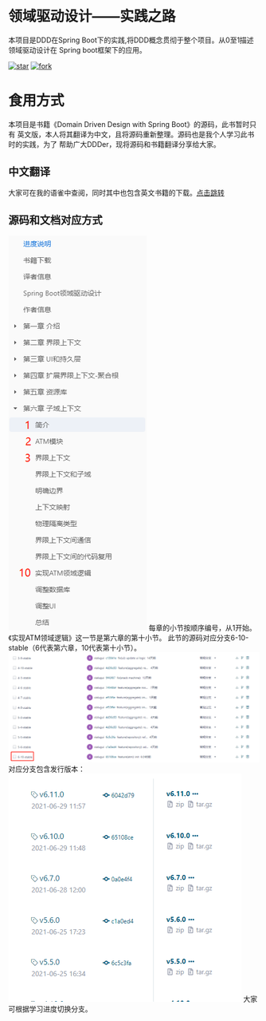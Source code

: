 # 领域驱动设计——实践之路

本项目是DDD在Spring Boot下的实践,将DDD概念贯彻于整个项目。从0至1描述领域驱动设计在 Spring boot框架下的应用。

[![star](https://gitee.com/xialugui/domain-driven-design-with-spring-boot/badge/star.svg?theme=dark)](https://gitee.com/xialugui/domain-driven-design-with-spring-boot)
[![fork](https://gitee.com/xialugui/domain-driven-design-with-spring-boot/badge/fork.svg?theme=dark)](https://gitee.com/xialugui/domain-driven-design-with-spring-boot)

# 食用方式

本项目是书籍《Domain Driven Design with Spring Boot》的源码，此书暂时只有 英文版，本人将其翻译为中文，且将源码重新整理。源码也是我个人学习此书时的实践，为了
帮助广大DDDer，现将源码和书籍翻译分享给大家。

## 中文翻译

大家可在我的语雀中查阅，同时其中也包含英文书籍的下载。[点击跳转](https://www.yuque.com/lugew/ddd)

## 源码和文档对应方式

![img.png](image/img.png)
每章的小节按顺序编号，从1开始。《实现ATM领域逻辑》这一节是第六章的第十小节。 此节的源码对应分支6-10-stable（6代表第六章，10代表第十小节）。
![img_1.png](image/img_1.png)
对应分支包含发行版本：
![img_2.png](image/img_2.png)
大家可根据学习进度切换分支。
